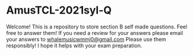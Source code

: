 # AmusTCL-2021syl-Q

Welcome!
This is a repository to store section B self made questions. Feel free to answer them!
If you need a review for your answers please email your answers to whalemusicwmmj0@gmail.com
Please use them responsibly! I hope it helps with your exam preparation.
